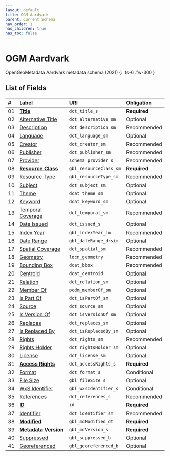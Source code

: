 ```yaml
---
layout: default
title: OGM Aardvark
parent: Current Schema
nav_order: 1
has_children: true
has_toc: false
---
```


# OGM Aardvark

OpenGeoMetadata Aardvark metadata schema (2021)
{: .fs-6 .fw-300 }


## List of Fields

| #  | Label                                                   | URI                    | Obligation  |
|:---|:--------------------------------------------------------|:-----------------------|:------------|
| 01 | **[Title](ogm-aardvark/title)**                       | `dct_title_s`          | <span class="text-red-300">**Required**</span> |
| 02 | [Alternative Title](ogm-aardvark/alternative-title)   | `dct_alternative_sm`   | Optional    |
| 03 | [Description](ogm-aardvark/description)               | `dct_description_sm`   | Recommended |
| 04 | [Language](ogm-aardvark/language)                     | `dct_language_sm`      | Optional    |
| 05 | [Creator](ogm-aardvark/creator)                       | `dct_creator_sm`       | Recommended |
| 06 | [Publisher](ogm-aardvark/publisher)                   | `dct_publisher_sm`     | Recommended |
| 07 | [Provider](ogm-aardvark/provider)                     | `schema_provider_s`    | Recommended |
| 08 | **[Resource Class](ogm-aardvark/resource-class)**     | `gbl_resourceClass_sm` | <span class="text-red-300">**Required**</span> |
| 09 | [Resource Type](ogm-aardvark/resource-type)           | `gbl_resourceType_sm`  | Recommended |
| 10 | [Subject](ogm-aardvark/subject)                       | `dct_subject_sm`       | Optional    |
| 11 | [Theme](ogm-aardvark/theme)                           | `dcat_theme_sm`        | Optional    |
| 12 | [Keyword](ogm-aardvark/keyword)                       | `dcat_keyword_sm`      | Optional    |
| 13 | [Temporal Coverage](ogm-aardvark/temporal-coverage)   | `dct_temporal_sm`      | Recommended |
| 14 | [Date Issued](ogm-aardvark/date-issued)               | `dct_issued_s`         | Optional    |
| 15 | [Index Year](ogm-aardvark/index-year)                 | `gbl_indexYear_im`     | Recommended |
| 16 | [Date Range](ogm-aardvark/date-range)                 | `gbl_dateRange_drsim`  | Optional    |
| 17 | [Spatial Coverage](ogm-aardvark/spatial-coverage)     | `dct_spatial_sm`       | Recommended |
| 18 | [Geometry](ogm-aardvark/geometry)                     | `locn_geometry`        | Recommended |
| 19 | [Bounding Box](ogm-aardvark/bounding-box)             | `dcat_bbox`            | Recommended |
| 20 | [Centroid](ogm-aardvark/centroid)                     | `dcat_centroid`        | Optional    |
| 21 | [Relation](ogm-aardvark/relation)                     | `dct_relation_sm`      | Optional    |
| 22 | [Member Of](ogm-aardvark/member-of)                   | `pcdm_memberOf_sm`     | Optional    |
| 23 | [Is Part Of](ogm-aardvark/is-part-of)                 | `dct_isPartOf_sm`      | Optional    |
| 24 | [Source](ogm-aardvark/source)                         | `dct_source_sm`        | Optional    |
| 25 | [Is Version Of](ogm-aardvark/is-version-of)           | `dct_isVersionOf_sm`   | Optional    |
| 26 | [Replaces](ogm-aardvark/replaces)                     | `dct_replaces_sm`      | Optional    |
| 27 | [Is Replaced By](ogm-aardvark/is-replaced-by)         | `dct_isReplacedBy_sm`  | Optional    |
| 28 | [Rights](ogm-aardvark/rights)                         | `dct_rights_sm`        | Recommended |
| 29 | [Rights Holder](ogm-aardvark/rights-holder)           | `dct_rightsHolder_sm`  | Optional    |
| 30 | [License](ogm-aardvark/license)                       | `dct_license_sm`       | Optional    |
| 31 | **[Access Rights](ogm-aardvark/access-rights)**       | `dct_accessRights_s`   | <span class="text-red-300">**Required**</span> |
| 32 | [Format](ogm-aardvark/format)                         | `dct_format_s`         | Conditional |
| 33 | [File Size](ogm-aardvark/file-size)                   | `gbl_fileSize_s`       | Optional    |
| 34 | [WxS Identifier](ogm-aardvark/wxs-identifier)         | `gbl_wxsIdentifier_s`  | Conditional |
| 35 | [References](ogm-aardvark/references)                 | `dct_references_s`     | Recommended |
| 36 | **[ID](ogm-aardvark/id)**                             | `id`                   | <span class="text-red-300">**Required**</span> |
| 37 | [Identifier](ogm-aardvark/identifier)                 | `dct_identifier_sm`    | Recommended |
| 38 | **[Modified](ogm-aardvark/modified)**                 | `gbl_mdModified_dt`    | <span class="text-red-300">**Required**</span> |
| 39 | **[Metadata Version](ogm-aardvark/metadata-version)** | `gbl_mdVersion_s`      | <span class="text-red-300">**Required**</span> |
| 40 | [Suppressed](ogm-aardvark/suppressed)                 | `gbl_suppressed_b`     | Optional    |
| 41 | [Georeferenced](ogm-aardvark/georeferenced)           | `gbl_georeferenced_b`  | Optional    |
